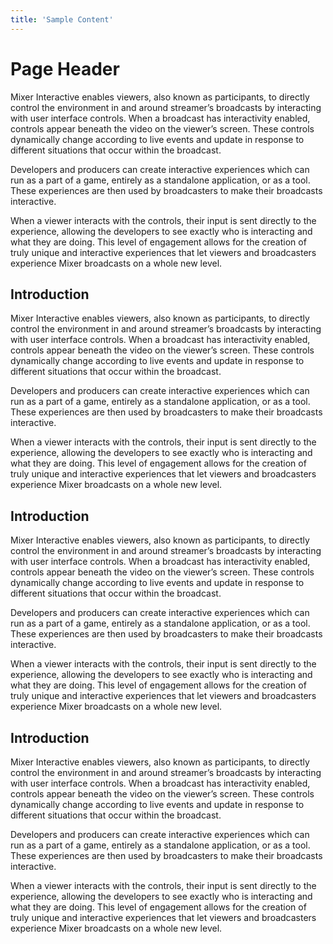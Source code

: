 ```yaml
---
title: 'Sample Content'
---
```


# Page Header

Mixer Interactive enables viewers, also known as participants, to directly control the environment in and around streamer’s broadcasts by interacting with user interface controls. When a broadcast has interactivity enabled, controls appear beneath the video on the viewer’s screen. These controls dynamically change according to live events and update in response to different situations that occur within the broadcast.

Developers and producers can create interactive experiences which can run as a part of a game, entirely as a standalone application, or as a tool. These experiences are then used by broadcasters to make their broadcasts interactive.

When a viewer interacts with the controls, their input is sent directly to the experience, allowing the developers to see exactly who is interacting and what they are doing. This level of engagement allows for the creation of truly unique and interactive experiences that let viewers and broadcasters experience Mixer broadcasts on a whole new level.

## Introduction

Mixer Interactive enables viewers, also known as participants, to directly control the environment in and around streamer’s broadcasts by interacting with user interface controls. When a broadcast has interactivity enabled, controls appear beneath the video on the viewer’s screen. These controls dynamically change according to live events and update in response to different situations that occur within the broadcast.

Developers and producers can create interactive experiences which can run as a part of a game, entirely as a standalone application, or as a tool. These experiences are then used by broadcasters to make their broadcasts interactive.

When a viewer interacts with the controls, their input is sent directly to the experience, allowing the developers to see exactly who is interacting and what they are doing. This level of engagement allows for the creation of truly unique and interactive experiences that let viewers and broadcasters experience Mixer broadcasts on a whole new level.

## Introduction

Mixer Interactive enables viewers, also known as participants, to directly control the environment in and around streamer’s broadcasts by interacting with user interface controls. When a broadcast has interactivity enabled, controls appear beneath the video on the viewer’s screen. These controls dynamically change according to live events and update in response to different situations that occur within the broadcast.

Developers and producers can create interactive experiences which can run as a part of a game, entirely as a standalone application, or as a tool. These experiences are then used by broadcasters to make their broadcasts interactive.

When a viewer interacts with the controls, their input is sent directly to the experience, allowing the developers to see exactly who is interacting and what they are doing. This level of engagement allows for the creation of truly unique and interactive experiences that let viewers and broadcasters experience Mixer broadcasts on a whole new level.

## Introduction

Mixer Interactive enables viewers, also known as participants, to directly control the environment in and around streamer’s broadcasts by interacting with user interface controls. When a broadcast has interactivity enabled, controls appear beneath the video on the viewer’s screen. These controls dynamically change according to live events and update in response to different situations that occur within the broadcast.

Developers and producers can create interactive experiences which can run as a part of a game, entirely as a standalone application, or as a tool. These experiences are then used by broadcasters to make their broadcasts interactive.

When a viewer interacts with the controls, their input is sent directly to the experience, allowing the developers to see exactly who is interacting and what they are doing. This level of engagement allows for the creation of truly unique and interactive experiences that let viewers and broadcasters experience Mixer broadcasts on a whole new level.